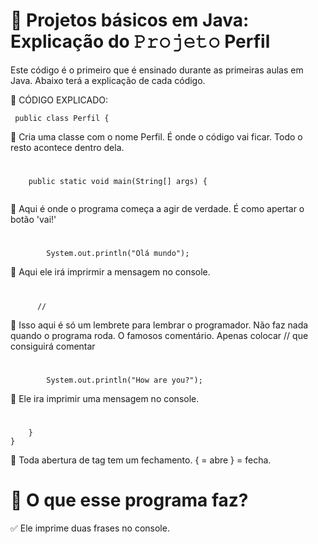 # 🌟 Projetos básicos em Java: Explicação do 𝙿𝚛𝚘𝚓𝚎𝚝𝚘 Perfil
  Este código é o primeiro que é ensinado durante as primeiras aulas em Java. Abaixo terá a explicação de cada código.
  
🧠 CÓDIGO EXPLICADO:
```
 public class Perfil {

```
🌸 Cria uma classe com o nome Perfil. É onde o código vai ficar. Todo o resto acontece dentro dela.

#
````
    public static void main(String[] args) {
    
````

🌸 Aqui é onde o programa começa a agir de verdade. É como apertar o botão 'vai!'

#

````
        System.out.println("Olá mundo");
````

🌸 Aqui ele irá imprirmir a mensagem no console.

#

```
      //
```
🌸 Isso aqui é só um lembrete para lembrar o programador.
Não faz nada quando o programa roda. O famosos comentário.
Apenas colocar // que consiguirá comentar 

#

````
        System.out.println("How are you?");

````

🌸 Ele ira imprimir uma mensagem no console.

#

````
    }
}

````
🌸 Toda abertura de tag tem um fechamento. { = abre
} = fecha.



# 🧩 O que esse programa faz?
✅ Ele imprime duas frases no console.


